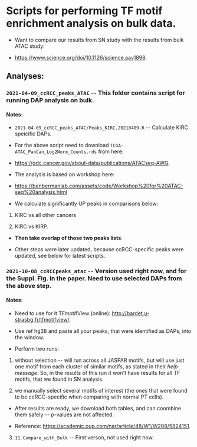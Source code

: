 # Scripts for performing TF motif enrichment analysis on bulk data.

  * Want to compare our results from SN study with the results from bulk ATAC study:

   + https://www.science.org/doi/10.1126/science.aav1898.

## Analyses:

### ```2021-04-09_ccRCC_peaks_ATAC``` -- This folder contains script for running DAP analysis on bulk.

#### Notes:    

  * ```2021-04-09_ccRCC_peaks_ATAC/Peaks_KIRC.20210409.R``` -- Calculate KIRC speicific DAPs.


  * For the above script need to download ```TCGA-ATAC_PanCan_Log2Norm_Counts.rds``` from here:

   + https://gdc.cancer.gov/about-data/publications/ATACseq-AWG.


  * The analysis is based on workshop here:

   + https://benbermanlab.com/assets/code/Workshop%20for%20ATAC-seq%20analysis.html

  * We calculate significantly UP peaks in comparisons below:

   1) KIRC vs all other cancers

   2) KIRC vs KIRP.

  * **Then take overlap of those two peaks lists**. 


  * Other steps were later updated, because ccRCC-specific peaks were updated, see below for latest scripts.


### ```2021-10-08_ccRCCpeaks_atac``` -- Version used right now, and for the Suppl. Fig. in the paper. Need to use selected DAPs from the above step.

#### Notes:

  * Need to use for it TFmotifView (online): http://bardet.u-strasbg.fr/tfmotifview/.

   + Use ref hg38 and paste all your peaks, that were identified as DAPs, into the window.

   + Perform two runs:

   1) without selection -- will run across all JASPAR motifs, but will use just one motif from each cluster of similar motifs, as stated in their *help message*. So, in the results of this run it won't have results for all TF motifs, that we found in SN analysis.

   2) we manually select several motifs of interest (the ones that were found to be ccRCC-specific when comparing with normal PT cells).

   + After results are ready, we download both tables, and can coombine them safely -- p-values are not affected.
    
    
  * Reference: https://academic.oup.com/nar/article/48/W1/W208/5824151.


3. ```11.Compare_with_Bulk``` -- First verson, not used right now.


